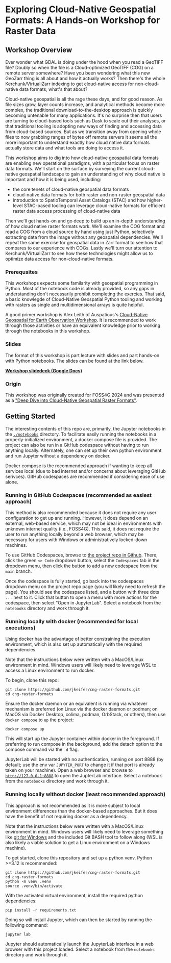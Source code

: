 # Exploring Cloud-Native Geospatial Formats: A Hands-on Workshop for Raster Data

## Workshop Overview

Ever wonder what GDAL is doing under the hood when you read a GeoTIFF file?
Doubly so when the file is a Cloud-optimized GeoTIFF (COG) on a remote server
somewhere? Have you been wondering what this new GeoZarr thing is all about and
how it actually works? Then there's the whole Kerchunk/VirtualiZarr indexing to
get cloud-native access for non-cloud-native data formats, what's that about?

Cloud-native geospatial is all the rage these days, and for good reason. As
file sizes grow, layer counts increase, and analytical methods become more
complex, the traditional download-to-the-desktop approach is quickly becoming
untenable for many applications. It's no surprise then that users are turning
to cloud-based tools such as Dask to scale out their analyses, or that
traditional tooling is adopting new ways of finding and accessing data from
cloud-based sources. But as we transition away from opening whole files to now
grabbing ranges of bytes off remote servers it seems all the more important to
understand exactly how cloud native data formats actually store data and what
tools are doing to access it.

This workshop aims to dig into how cloud-native geospatial data formats are
enabling new operational paradigms, with a particular focus on raster data
formats. We'll start on the surface by surveying the current cloud-native
geospatial landscape to gain an understanding of why cloud native is important
and how it is being used, including:

* the core tenets of cloud-native geospatial data formats
* cloud-native data formats for both raster and non-raster geospatial data
* introduction to SpatioTemporal Asset Catalogs (STAC) and how higher-level
  STAC-based tooling can leverage cloud-native formats for efficient raster
  data access
  processing of cloud-native data

Then we'll get hands-on and go deep to build up an in-depth understanding of
how cloud native raster formats work. We'll examine the COG format and read a
COG from a cloud source by hand using just Python, selectively extracting data
from the image without any geospatial dependencies. We'll repeat the same
exercise for geospatial data in Zarr format to see how that compares to our
experience with COGs. Lastly we'll turn our attention to Kerchunk/VirtualiZarr
to see how these technologies might allow us to optimize data access for
non-cloud-native formats.

### Prerequsites

This workshops expects some familarity with geospatial programming in Python.
Most of the notebook code is already provided, so any gaps in understanding
don't necessarily prohibit completing the exercies. That said, a basic
knowlegde of Cloud-Native Geospatial Python tooling and working with rasters as
single and multidimensional arrays is quite helpful.

A good primer workshop is Alex Leith of Auspatious's [Cloud-Native Geospatial
for Earth Observation Workshop](
https://github.com/auspatious/cloud-native-geospatial-eo-workshop).
It is recommended to work through those activities or have an equivalent
knowledge prior to working through the notebooks in this workshop.

### Slides

The format of this workshop is part lecture with slides and part hands-on with
Python notebooks. The slides can be found at the link below.

[**Workshop slidedeck (Google Docs)**](https://docs.google.com/presentation/d/1qFckA0prY604I4dMkQlF1ZM-QSKS2ou4-YttgGQHzOU/)

### Origin

This workshop was originally created for FOSS4G 2024 and was presented as a
["Deep Dive into Cloud-Native Geospatial Raster
Formats"](https://talks.osgeo.org/foss4g-2024-workshop/talk/TNYSY9/).

## Getting Started

The interesting contents of this repo are, primarily, the Jupyter notebooks in
the [`./notebooks`](./notebooks) directory. To facilitate easily running the
notebooks in a properly-initialized environment, a docker compose file is
provided. The project can also be run in a GitHub codespace without having to
run anything locally. Alternately, one can set up their own python environment
and run Jupyter without a dependency on docker.

Docker compose is the recommended approach if wanting to keep all services
local (due to bad internet and/or concerns about leveraging GitHub serivces).
GitHub codespaces are recommended if considering ease of use alone.

### Running in GitHub Codespaces (recommended as easiest approach)

This method is also recommended because it does not require any user
configuration to get up and running. However, it does depend on an external,
web-based service, which may not be ideal in environments with unknown internet
quality (i.e., FOSS4G). This said, it does not require the user to run anything
locally beyond a web browser, which may be necessary for users with Windows or
administratively locked-down machines.

To use GitHub Codespaces, browse to [the project repo in
Github](https://github.com/jkeifer/cng-raster-formats). There, click the green
`<> Code` dropdown button, select the `Codespaces` tab in the dropdown menu,
then click the button to add a new codespace from the `main` branch.

Once the codespace is fully started, go back into the codespaces dropdown menu
on the project repo page (you will likely need to refresh the page). You should
see the codespace listed, and a button with three dots `...` next to it. Click
that button to open a menu with more actions for the codespace, then select
"Open in JupyterLab". Select a notebook from the `notebooks` directory and work
through it.

### Running locally with docker (recommended for local executions)

Using docker has the advantage of better constraining the execution
environment, which is also set up automatically with the required dependencies.

Note that the instructions below were written with a MacOS/Linux environment in
mind. Windows users will likely need to leverage WSL to access a Linux
environment to run docker.

To begin, clone this repo:

```commandline
git clone https://github.com/jkeifer/cng-raster-formats.git
cd cng-raster-formats
```

Ensure the docker daemon or an equivalent is running via whatever mechanism is
preferred (on Linux via the docker daemon or podman; on MacOS via Docker
Desktop, colima, podman, OrbStack, or others), then use `docker compose` to
`up` the project:

```commandline
docker compose up
```

This will start up the Jupyter container within docker in the foreground. If
preferring to run compose in the background, add the detach option to the
compose command via the `-d` flag.

JupyterLab will be started with no authentication, running on port 8888 (by
default; use the env var `JUPYTER_PORT` to change it if that port is already
taken on your machine). Open a web browser and browse to
[`http://127.0.0.1:8888`](http://127.0.0.1:8888) to open the JupterLab
interface. Select a notebook from the `notebooks` directory and work through
it.

### Running locally without docker (least recommended approach)

This approach is not recommended as it is more subject to local environment
differences than the docker-based approaches. But it does have the benefit of
not requiring docker as a dependency.

Note that the instructions below were written with a MacOS/Linux environment in
mind. Windows users will likely need to leverage something like [git for
Windows](https://gitforwindows.org/) and the included Git BASH tool to follow
along (WSL is also likely a viable solution to get a Linux environment on a
Windows machine).

To get started, clone this repository and set up a python venv. Python >=3.12
is recommended:

```commandline
git clone https://github.com/jkeifer/cng-raster-formats.git
cd cng-raster-formats
python -m venv .venv
source .venv/bin/activate
```

With the activated virtual environment, install the required python dependencies:

```commandline
pip install -r requirements.txt
```

Doing so will install Jupyter, which can then be started by running the
following command:

```commandline
jupyter lab
```

Jupyter should automatically launch the JupyterLab interface in a web browser
with this project loaded. Select a notebook from the `notebooks` directory and
work through it.
